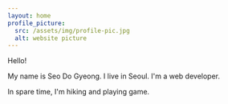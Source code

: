 ```yaml
---
layout: home
profile_picture:
  src: /assets/img/profile-pic.jpg
  alt: website picture
---
```


<p>
  Hello! 
</p>

<p>
  My name is Seo Do Gyeong. I live in Seoul. I'm a web developer.
</p>

<p>
  In spare time, I'm hiking and playing game.
</p>
